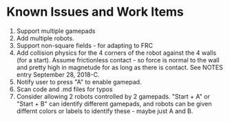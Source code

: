 # Known Issues and Work Items

1. Support multiple gamepads
1. Add multiple robots.
1. Support non-square fields - for adapting to FRC
1. Add collision physics for the 4 corners of the robot against the 4 walls (for a start). Assume frictionless
   contact - so force is normal to the wall and pretty high in magnetude for as long as there is contact. See NOTES
   entry September 28, 2018-C.
1. Notify user to press "A" to enable gamepad.
1. Scan code and .md files for typos
1. Consider allowing 2 robots controlled by 2 gamepads. "Start + A" or "Start + B" can identify different gamepads,
   and robots can be given differnt colors or labels to identify these - maybe just A and B.
